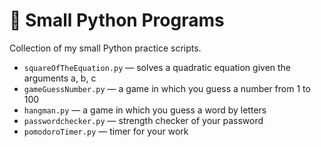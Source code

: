 # 🧠 Small Python Programs
Collection of my small Python practice scripts.
 
- `squareOfTheEquation.py` — solves a quadratic equation given the arguments a, b, c
- `gameGuessNumber.py` — a game in which you guess a number from 1 to 100
- `hangman.py` — a game in which you guess a word by letters
- `passwordchecker.py` — strength checker of your password
- `pomodoroTimer.py` — timer for your work